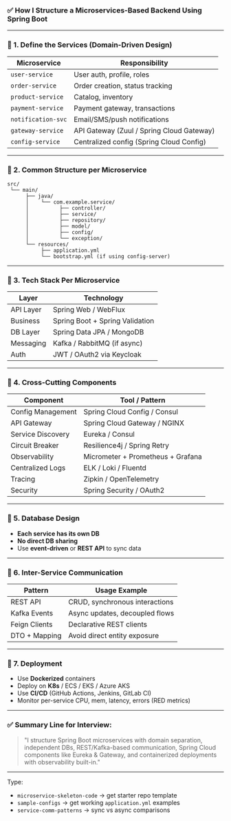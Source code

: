 ### ✅ How I Structure a Microservices-Based Backend Using Spring Boot

---

### 🔹 1. **Define the Services (Domain-Driven Design)**

| Microservice       | Responsibility                            |
| ------------------ | ----------------------------------------- |
| `user-service`     | User auth, profile, roles                 |
| `order-service`    | Order creation, status tracking           |
| `product-service`  | Catalog, inventory                        |
| `payment-service`  | Payment gateway, transactions             |
| `notification-svc` | Email/SMS/push notifications              |
| `gateway-service`  | API Gateway (Zuul / Spring Cloud Gateway) |
| `config-service`   | Centralized config (Spring Cloud Config)  |

---

### 🔹 2. **Common Structure per Microservice**

```
src/
 └── main/
      ├── java/
      │    └── com.example.service/
      │          ├── controller/
      │          ├── service/
      │          ├── repository/
      │          ├── model/
      │          ├── config/
      │          └── exception/
      └── resources/
           ├── application.yml
           └── bootstrap.yml (if using config-server)
```

---

### 🔹 3. **Tech Stack Per Microservice**

| Layer     | Technology                      |
| --------- | ------------------------------- |
| API Layer | Spring Web / WebFlux            |
| Business  | Spring Boot + Spring Validation |
| DB Layer  | Spring Data JPA / MongoDB       |
| Messaging | Kafka / RabbitMQ (if async)     |
| Auth      | JWT / OAuth2 via Keycloak       |

---

### 🔹 4. **Cross-Cutting Components**

| Component         | Tool / Pattern                    |
| ----------------- | --------------------------------- |
| Config Management | Spring Cloud Config / Consul      |
| API Gateway       | Spring Cloud Gateway / NGINX      |
| Service Discovery | Eureka / Consul                   |
| Circuit Breaker   | Resilience4j / Spring Retry       |
| Observability     | Micrometer + Prometheus + Grafana |
| Centralized Logs  | ELK / Loki / Fluentd              |
| Tracing           | Zipkin / OpenTelemetry            |
| Security          | Spring Security / OAuth2          |

---

### 🔹 5. **Database Design**

* **Each service has its own DB**
* **No direct DB sharing**
* Use **event-driven** or **REST API** to sync data

---

### 🔹 6. **Inter-Service Communication**

| Pattern       | Usage Example                  |
| ------------- | ------------------------------ |
| REST API      | CRUD, synchronous interactions |
| Kafka Events  | Async updates, decoupled flows |
| Feign Clients | Declarative REST clients       |
| DTO + Mapping | Avoid direct entity exposure   |

---

### 🔹 7. **Deployment**

* Use **Dockerized** containers
* Deploy on **K8s** / ECS / EKS / Azure AKS
* Use **CI/CD** (GitHub Actions, Jenkins, GitLab CI)
* Monitor per-service CPU, mem, latency, errors (RED metrics)

---

### ✅ Summary Line for Interview:

> "I structure Spring Boot microservices with domain separation, independent DBs, REST/Kafka-based communication, Spring Cloud components like Eureka & Gateway, and containerized deployments with observability built-in."

---

Type:

* `microservice-skeleton-code` → get starter repo template
* `sample-configs` → get working `application.yml` examples
* `service-comm-patterns` → sync vs async comparisons
